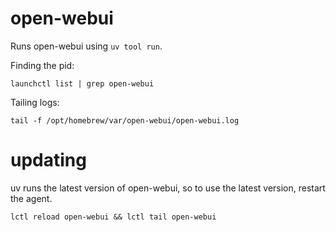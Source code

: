 # open-webui

Runs open-webui using `uv tool run`.

Finding the pid:

```
launchctl list | grep open-webui
```

Tailing logs:

```
tail -f /opt/homebrew/var/open-webui/open-webui.log
```

# updating

uv runs the latest version of open-webui, so to use the latest version,
restart the agent.

```
lctl reload open-webui && lctl tail open-webui
```
